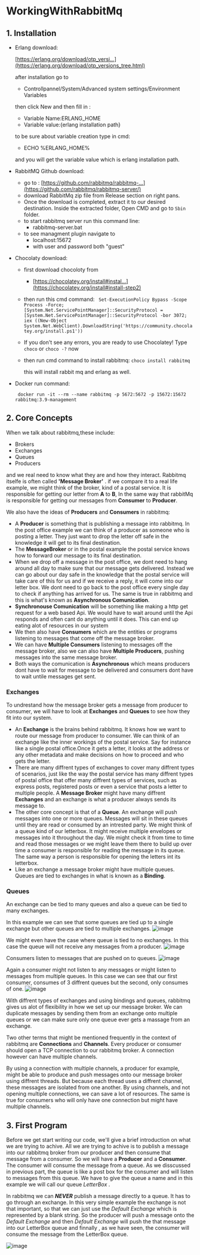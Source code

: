 # WorkingWithRabbitMq

## 1. Installation
- Erlang download:

  [https://erlang.org/download/otp_versi...](https://erlang.org/download/otp_versions_tree.html)

  after installation go to
  
  - Controllpannel/System/Advanced system settings/Environment Variables
    
  then click New and then fill in :
  - Variable Name:ERLANG_HOME
  - Variable value:{erlang installation path}

  to be sure about variable creation type in cmd:
  - ECHO %ERLANG_HOME%

  and you will get the variable value which is erlang installation path.

- RabbitMQ Github download:

  - go to :
    [https://github.com/rabbitmq/rabbitmq-...](https://github.com/rabbitmq/rabbitmq-server/)
  - download RabbitMq zip file from Release section on right pans.
  - Once the download is completed, extract it to our desired destination. Inside the extracted folder, Open CMD and go to ```Sbin``` folder.
  - to start rabbitmq server run this command line:
    * rabbitmq-server.bat
  - to see managment plugin navigate to
    * localhost:15672
    * with user and password both "guest"
    
- Chocolaty download:
  * first download chocoloty from
    - [https://chocolatey.org/install#instal...](https://chocolatey.org/install#install-step2)
  * then run this cmd command:
    ``` Set-ExecutionPolicy Bypass -Scope Process -Force; [System.Net.ServicePointManager]::SecurityProtocol = [System.Net.ServicePointManager]::SecurityProtocol -bor 3072; iex ((New-Object System.Net.WebClient).DownloadString('https://community.chocolatey.org/install.ps1'))```
  * If you don't see any errors, you are ready to use Chocolatey! Type ```choco``` or ```choco -?``` now
  * then run cmd command to install rabbitmq:
    ``` choco install rabbitmq ```

    this will install rabbit mq and erlang as well.

- Docker run command:

  ``` docker run -it --rm --name rabbitmq -p 5672:5672 -p 15672:15672 rabbitmq:3.9-management```

## 2. Core Concepts

When we talk about rabbitmq,these include:
- Brokers
- Exchanges
- Queues
- Producers

and we real need to know what they are and how they interact.
Rabbitmq itselfe is often called **'Message Broker'** . if we compare it to a real life example, we might think of the broker, kind of a postal service. It is responsible for getting our letter from **A** to **B**, In the same way that rabbitMq is responsible for getting our messages from **Consumer** to **Producer**.

We also have the ideas of **Producers** and **Consumers** in rabbitmq:
- A **Producer** is something that is publishing a message into rabbitmq. In the post office example we can think of a producer as someone who is posting a letter. They just want to drop the letter off safe in the knowledge it will get to its final destination.
- The **MessageBroker**  or in the postal example the postal service knows how to forward our message to its final destination.
- When we drop off a message in the post office, we dont need to hang around all day to make sure that our message gets delivered. Instead we can go about our day safe in the knowledge that the postal service will take care of this for us and if we receive a reply, it will come into our letter box. We dont need to go back to the post office every single day to check if anything has arrived for us. The same is true in rabbitmq and this is what's known as **Asynchronous Comunication**.
- **Synchronouse Comunication** will be something like making a http get request for a web based Api. We would have to wait around until the Api responds and often cant do anything until it does. This can end up eating alot of resources in our system
- We then also have **Consumers** which are the entities or programs listening to messages that come off the message broker.
- We can have **Multiple Consumers** listening to messages off the message broker, also we can also have **Multiple Producers**, pushing messages into the same message broker.
- Both ways the comunication is **Asynchronous** which means producers dont have to wait for message to be delivered and consumers dont have to wait untile messages get sent.

### Exchanges
To undrestand how the message broker gets a message from producer to consumer, we will have to look at **Exchanges** and **Queues** to see how they fit into our system. 

- An **Exchange** is the brains behind rabbitmq. It knows how we want to route our message from producer to consumer. We can think of an exchange like the inner workings of the postal service. Say for instance like a single postal office.Once it gets a letter, it looks at the address or any other metadata and make decisions on how to proceed and who gets the letter.
- There are many diffrent types of exchanges to cover many diffrent types of scenarios, just like the way the postal service has many diffrent types of postal office that offer many diffrent types of services, such as express posts, registered posts or even a service that posts a letter to multiple people. A **Message Broker** might have many diffrent **Exchanges** and an exchange is what a producer always sends its message to.
- The other core concept is that of a **Queue**. An exchange will push messages into one or more queues. Messages will sit in these queues until they are read or consumed by an intrested party. We might think of a queue kind of our letterbox. It might receive multiple envelopes or messages into it throughout the day. We might check it from time to time and read those messages or we might leave them there to build up over time a consumer is responsible for reading the message in its queue. The same way a person is responsible for opening the letters int its letterbox.
- Like an exchange a message broker might have multiple queues. Queues are tied to exchanges in what is known as a **Binding**.

### Queues
An exchange can be tied to many queues and also a queue can be tied to many exchanges. 

In this example we can see that some queues are tied up to a single exchange but other queues are tied to multiple exchanges.
![image](https://github.com/Tajoreh/WorkingWithRabbitMq/assets/20103416/ebd4bc61-e619-4648-88c8-d4b228973ae7)

We might even have the case where queue is tied to no exchanges. In this case the queue will not receive any messages from a producer. 
![image](https://github.com/Tajoreh/WorkingWithRabbitMq/assets/20103416/239ba70a-66ab-4d00-8a51-bc36148e1131)

Consumers listen to messages that are pushed on to queues. 
![image](https://github.com/Tajoreh/WorkingWithRabbitMq/assets/20103416/ee448115-f918-426b-8d70-6f06deb104f9)

Again a consumer might not listen to any messages or might listen to messages from multiple queues. In this case we can see that our first consumer, consumes of 3 diffrent queues but the second, only consumes of one.
![image](https://github.com/Tajoreh/WorkingWithRabbitMq/assets/20103416/832f9518-e9ef-45d1-8158-4c4b5090d520)

With diffrent types of exchanges and using bindings and queues, rabbitmq  gives us alot of flexibility in how we set up our message broker. We can duplicate messages by sending them from an exchange onto multiple queues or we can make sure only one queue ever gets a massage from an exchange.

Two other terms that might be mentioned frequently in the context of rabbitmq are **Connections** and **Channels**. Every producer or consumer should open a TCP connection to our rabbitmq broker. A connection however can have multiple channels. 

By using a connection with multiple channels, a producer for example, might be able to produce and push messages onto our message broker using diffrent threads. But because each thread uses a diffrent channel, these messages are isolated from one another. By using channels, and not opening multiple connections, we can save a lot of resources. The same is true for consumers who will only have one connection but might have multiple channels.


## 3. First Program

Before we get start writing our code, we'll give a brief introduction on what we are trying to achive. All we are trying to achive is to publish a message into our rabbitmq broker from our producer and then consume that message from a consumer. So we will have a **Producer** and a **Consumer**. The consumer will consume the message from a queue. As we disscussed in previous part, the queue is like a post box for the consumer and will listen to messages from this queue. We have to give the queue a name and in this example we will call our queue *LetterBox* .

In rabbitmq we can ***NEVER*** publish a message directly to a queue. It has to go through an exchange. In this very simple example the exchange is not that important, so that we can just use the *Default Exchange* which is represented by a blank string. So the producer will push a message onto the *Default Exchange* and then *Default Exchange* will push the that message into our LetterBox queue and finnally , as we have seen, the consumer will consume the message from  the LetterBox queue.

![image](https://github.com/Tajoreh/WorkingWithRabbitMq/assets/20103416/8d2eaa23-0a3a-439d-83eb-0467a71b2abe)



